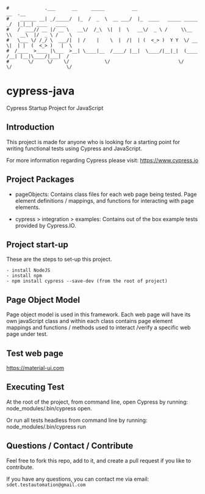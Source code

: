 ```
#             .___      __     _____          __                         __  .__
#    ______ __| _/_____/  |_  /  _  \  __ ___/  |_  ____   _____ _____ _/  |_|__| ____   ____
#   /  ___// __ |/ __ \   __\/  /_\  \|  |  \   __\/  _ \ /     \\__  \\   __\  |/  _ \ /    \
#   \___ \/ /_/ \  ___/|  | /    |    \  |  /|  | (  <_> )  Y Y  \/ __ \|  | |  (  <_> )   |  \
#  /____  >____ |\___  >__| \____|__  /____/ |__|  \____/|__|_|  (____  /__| |__|\____/|___|  /
#       \/     \/    \/             \/                         \/     \/                    \/
```

# cypress-java
Cypress Startup Project for JavaScript


Introduction
------------
This project is made for anyone who is looking for a starting point for writing functional tests using Cypress and JavaScript.

For more information regarding Cypress please visit: https://www.cypress.io

Project Packages
-----
* pageObjects:
Contains class files for each web page being tested.  Page element definitions / mappings, and functions for interacting with page elements.

* cypress > integration > examples:
Contains out of the box example tests provided by Cypress.IO.


Project start-up
-----
These are the steps to set-up this project.

    - install NodeJS
    - install npm
    - npm install cypress --save-dev (from the root of project)
    
    
Page Object Model
-----
Page object model is used in this framework.  Each web page will have its own javaScript class and within each class contains page element mappings and functions / methods used to interact /verify a specific web page under test.


Test web page
-----
https://material-ui.com


Executing Test
------------
At the root of the project, from command line, open Cypress by running: node_modules/.bin/cypress open.

Or run all tests headless from command line by running: node_modules/.bin/cypress run


Questions / Contact / Contribute
------------
Feel free to fork this repo, add to it, and create a pull request if you like to contribute.

If you have any questions, you can contact me via email: `sdet.testautomation@gmail.com`